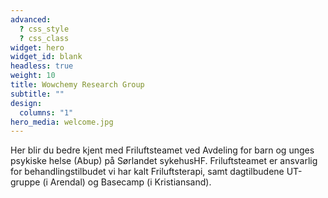 ```yaml
---
advanced:
  ? css_style
  ? css_class
widget: hero
widget_id: blank
headless: true
weight: 10
title: Wowchemy Research Group
subtitle: ""
design:
  columns: "1"
hero_media: welcome.jpg
---
```

Her blir du bedre kjent med Friluftsteamet ved Avdeling for barn og unges psykiske helse (Abup) på Sørlandet sykehusHF. Friluftsteamet er ansvarlig for behandlingstilbudet vi har kalt Friluftsterapi, samt dagtilbudene UT-gruppe (i Arendal) og Basecamp (i Kristiansand).